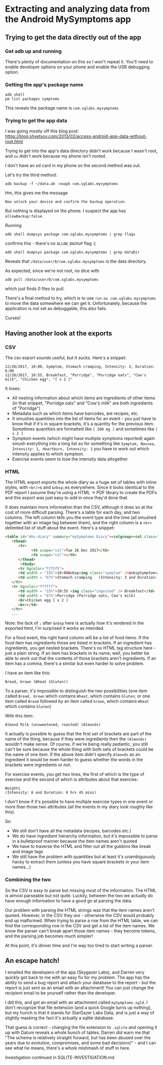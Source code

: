 # Extracting and analyzing data from the Android MySymptoms app

## Trying to get the data directly out of the app
### Get adb up and running

There's plenty of documentation on this so I won't repeat it. You'll need to enable developer options on your phone and enable the USB debugging option.

### Getting the app's package name

```
adb shell
pm list packages symptoms
```

This reveals the package name is `com.sglabs.mysymptoms`

### Trying to get the app data

I was going mostly off this blog post: https://blog.shvetsov.com/2013/02/access-android-app-data-without-root.html

Trying to get into the app's data directory didn't work because I wasn't root, and `su` didn't work because my phone isn't rooted.

I don't have an sd card in my phone so the second method was out.

Let's try the third method:

```
adb backup -f ~/data.ab -noapk com.sglabs.mysymptoms
```

Hm, this gives me the message 

```
Now unlock your device and confirm the backup operation.
```

But nothing is displayed on the phone. I suspect the app has `allowBackup:false`.

Running 

```
adb shell dumpsys package com.sglabs.mysymptoms | grep flags
```

confirms this - there's no `ALLOW_BACKUP` flag :(

```
adb shell dumpsys package com.sglabs.mysymptoms | grep dataDir
```

Reveals that `/data/user/0/com.sglabs.mysymptoms` is the data directory.

As expected, since we're not root, no dice with

```
adb pull /data/user/0/com.sglabs.mysymptoms
```

which just finds 0 files to pull.

There's a final method to try, which is to use `run-as com.sglabs.mysymptoms` to move the data somewhere we can get it. Unfortunately, because the application is not set as debuggable, this also fails. 

Curses!

## Having another look at the exports

### CSV

The csv export sounds useful, but it sucks. Here's a snippet:

```csv
12/26/2017, 10:00, Symptom, Stomach cramping, Intensity: 3, Duration: 6:00
12/26/2017, 10:55, Breakfast, "Porridge", "Porridge oats", "Cow's milk", "Chicken egg", "[ x 2 ]"
```

It loses:
- All nesting information about which items are ingredients of other items (in that snippet, "Porridge oats" and "Cow's milk" are both ingredients of "Porridge")
- Metadata such as which items have barcodes, are recipes, etc.
- It smushes quantities into the list of items for an event - you just have to know that if it's in square brackets, it's a quantity for the previous item. Sometimes quantities are formatted like `[ 200 mg ]` and sometimes like `[ x 2 ]`
- Symptom events (which might have multiple symptoms reported) again smush everything into a long list so for something like `Symptom, Nausea, Intensity: 1, Heartburn, Intensity: 1` you have to work out which intensity applies to which symptom.
- Exercise events seem to lose the intensity data altogether

### HTML

The HTML export exports the whole diary as a huge set of tables with inline styles, with `<br/>`s and `&nbsp;`es everywhere. Since it looks identical to the PDF report I assume they're using a HTML -> PDF library to create the PDFs and this export was just easy to add in once they'd done that. 

It does maintain more information than the CSV, although it does so at the cost of more difficult parsing. There's a table for each day, and two columns. The left column tells you the event type and the time (all smushed together with an image tag between them), and the right column is a `<br>` delimited list of stuff about the event. Here's a snippet:

```html
<table id="mhs-diary" summary="mySymptoms Diary"><colgroup><col class="mhs-diary-first" /></colgroup>
   <thead>
      <tr>
            <th scope="col">Tue 26 Dec 2017</th>
            <th scope="col"></th>
      </thead>
       <tbody>
      <tr bgcolor="fff5f5">
      <td width = "33%">10:00&nbsp<img class="symptom" />&nbspSymptom</td>
      <td width = "67%">Stomach cramping   (Intensity: 3 and Duration: 6 hrs 0 mins)</td>
   </tr>
   <tr bgcolor="ffffff">
      <td width = "33%">10:55 <img class="ingested" /> Breakfast</td>
      <td width = "67%">Porridge (Porridge oats, Cow's milk)
      <br>Chicken egg [ x 2 ]
      <br></td>
   </tr>
   ...
```
Note: the lack of `;` after `&nbsp` here is actually how it's rendered in the exported html, I'm surprised it works as intended.

For a food event, the right hand column will be a list of food items. If the food item has ingredients those are listed in brackets. If an ingredient has ingredients, you get nested brackets. There's no HTML tag structure here - just a plain string. If an item has brackets in its name, well, you better be able to work out that the contents of those brackets aren't ingredients. If an item has a comma, there's a similar but even harder to solve problem.

I have an item like this:

```
Bread, brown (Wheat (Gluten)) 
```

To a parser, it's impossible to distinguish the two possibilities (one item called `Bread, brown` which contains `Wheat`, which contains `Gluten`; or one item called `Bread` followed by an item called `brown`, which contains `Wheat` which contains `Gluten`)

With this item:

```
Almond Milk (unsweetened, roasted) (Almonds) 
```

It actually _is_ possible to guess that the first set of brackets are part of the name of the thing, because if they were ingredients then the `(Almonds)` wouldn't make sense. Of course, if we're being really pedantic, you still can't be sure because the whole thing with both sets of brackets could be the name of one item. If the above item didn't specify `Almonds` as an ingredient it would be even harder to guess whether the words in the brackets were ingredients or not.

For exercise events, you get two lines, the first of which is the type of exercise and the second of which is attributes about that exercise:

```
Weights 
(Intensity: 6 and Duration: 0 hrs 45 mins)
```

I don't know if it's possible to have multiple exercise types in one event or more than those two attributes (all the events in my diary look roughly like this).

So:
- We still don't have all the metadata (recipes, barcodes etc.)
- We _do_ have ingredient hierarchy information, but it's impossible to parse in a bulletproof manner because the item names aren't quoted
- We have to traverse the HTML and filter out all the gubbins like break and image tags
- We still have the problem with quantities but at least it's unambiguously hacky to extract them (unless you have square brackets in your item names...)

### Combining the two

So the CSV is easy to parse but missing most of the information. The HTML is almost parseable but not quite. Luckily, between the two we actually do have enough information to have a good go at parsing the data.

Our problem with parsing the HTML strings was that the item names aren't quoted. However, in the CSV they _are_ - otherwise the CSV would probably end up malformed. When trying to parse a row from the HTML table, we can find the corresponding row in the CSV and get a list of the item names. We know the parser can't break apart those item names - they become tokens, and the parsing job becomes much simpler!

At this point, it's dinner time and I'm way too tired to start writing a parser.

## An escape hatch!

I emailed the developers of the app (Skygazer Labs), and Darren very quickly got back to me with an easy fix for my problem. The app has the ability to send a bug report and attach your database to the report - but the report is just sent as an email with an attachment! You can just change the recipient email to be yourself rather than the developer.

I did this, and got an email with an attachment called `mySymptoms.sgld`. I don't recognize that file extension (and a quick Google turns up nothing), but my hunch is that it stands for StarGazer Labs Data, and is just a way of slightly masking the fact it's actually a sqlite database.

That guess is correct - changing the file extension to `.sqlite` and opening it up with Datum reveals a whole bunch of tables. Darren _did_ warn me that "The schema is relatively straight forward, but has been abused over the years due to evolution, compromises, and some bad decisions!" - and I can see what he means, there's a whole mishmash of stuff in here.

Investigation continued in SQLITE-INVESTIGATION.md